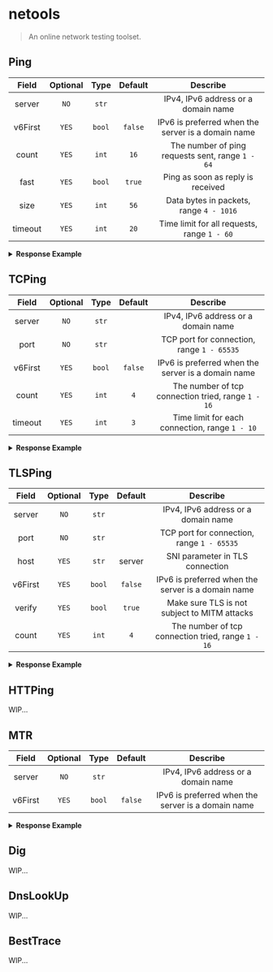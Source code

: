 # netools

> An online network testing toolset.

## Ping

|  Field  | Optional |  Type  | Default |                      Describe                      |
|:-------:|:--------:|:------:|:-------:|:--------------------------------------------------:|
| server  |   `NO`   | `str`  |         |        IPv4, IPv6 address or a domain name         |
| v6First |  `YES`   | `bool` | `false` | IPv6 is preferred when the server is a domain name |
|  count  |  `YES`   | `int`  |  `16`   |  The number of ping requests sent, range `1 - 64`  |
|  fast   |  `YES`   | `bool` | `true`  |         Ping as soon as reply is received          |
|  size   |  `YES`   | `int`  |  `56`   |      Data bytes in packets, range `4 - 1016`       |
| timeout |  `YES`   | `int`  |  `20`   |    Time limit for all requests, range `1 - 60`     |

<details>

<summary><b>Response Example</b></summary>

<br/>

The target server is normal

```json
{
  "success": true,
  "ip": "220.181.38.148",
  "alive": true,
  "ttl": 49,
  "statistics": {
    "count": 16,
    "reply": 16,
    "rate": "100.0%",
    "avg": "38.345",
    "min": "38.281",
    "max": "38.417",
    "sd": "0.029"
  }
}
```

The target server is offline

```json
{
  "success": true,
  "ip": "255.255.255.255",
  "alive": false
}
```

Invalid request or error in netools service

```json
{
  "success": false,
  "message": "..."
}
```

</details>

## TCPing

|  Field  | Optional |  Type  | Default |                      Describe                      |
|:-------:|:--------:|:------:|:-------:|:--------------------------------------------------:|
| server  |   `NO`   | `str`  |         |        IPv4, IPv6 address or a domain name         |
|  port   |   `NO`   | `str`  |         |     TCP port for connection, range `1 - 65535`     |
| v6First |  `YES`   | `bool` | `false` | IPv6 is preferred when the server is a domain name |
|  count  |  `YES`   | `int`  |   `4`   | The number of tcp connection tried, range `1 - 16` |
| timeout |  `YES`   | `int`  |   `3`   |   Time limit for each connection, range `1 - 10`   |

<details>

<summary><b>Response Example</b></summary>

<br/>

The tcp port of target server is open

```json
{
  "success": true,
  "ip": "8.210.148.24",
  "port": 80,
  "alive": true,
  "statistics": {
    "count": 4,
    "reply": 4,
    "rate": "100.0%",
    "avg": "3.208",
    "min": "2.597",
    "max": "3.462",
    "sd": "0.358"
  }
}
```

The target server is offline or the port is not open

```json
{
  "success": true,
  "ip": "8.210.148.24",
  "port": 8888,
  "alive": false
}
```

Invalid request or error in netools service

```json
{
  "success": false,
  "message": "..."
}
```

</details>

## TLSPing

|  Field  | Optional |  Type  | Default |                      Describe                      |
|:-------:|:--------:|:------:|:-------:|:--------------------------------------------------:|
| server  |   `NO`   | `str`  |         |        IPv4, IPv6 address or a domain name         |
|  port   |   `NO`   | `str`  |         |     TCP port for connection, range `1 - 65535`     |
|  host   |  `YES`   | `str`  | server  |          SNI parameter in TLS connection           |
| v6First |  `YES`   | `bool` | `false` | IPv6 is preferred when the server is a domain name |
| verify  |  `YES`   | `bool` | `true`  |    Make sure TLS is not subject to MITM attacks    |
|  count  |  `YES`   | `int`  |   `4`   | The number of tcp connection tried, range `1 - 16` |

<details>

<summary><b>Response Example</b></summary>

<br/>

The TLS connection of target server and port is normal

```json
{
  "success": true,
  "ip": "8.210.148.24",
  "port": 443,
  "host": "ip.343.re",
  "alive": true,
  "statistics": {
    "count": 4,
    "avg": "51.763",
    "min": "36.902",
    "max": "66.559",
    "sd": "11.043"
  }
}
```

Failed to establish TLS connection

```json
{
  "success": true,
  "ip": "8.210.148.24",
  "port": 443,
  "host": "dns.343.re",
  "alive": false
}
```

Invalid request or error in netools service

```json
{
  "success": false,
  "message": "..."
}
```

</details>

## HTTPing

WIP...

## MTR

|  Field  | Optional |  Type  | Default |                      Describe                      |
|:-------:|:--------:|:------:|:-------:|:--------------------------------------------------:|
| server  |   `NO`   | `str`  |         |        IPv4, IPv6 address or a domain name         |
| v6First |  `YES`   | `bool` | `false` | IPv6 is preferred when the server is a domain name |

<details>

<summary><b>Response Example</b></summary>

<br/>

The MTR ICMP check of target server is normal

```json
{
  "success": true,
  "ip": "220.181.38.148",
  "result": [
    {
      "count": 1,
      "host": "172.18.0.1",
      "Loss%": 0,
      "Snt": 10,
      "Last": 0.041,
      "Avg": 0.04,
      "Best": 0.034,
      "Wrst": 0.052,
      "StDev": 0.005
    },
    {
      "count": 2,
      "host": "???",
      "Loss%": 100,
      "Snt": 10,
      "Last": 0,
      "Avg": 0,
      "Best": 0,
      "Wrst": 0,
      "StDev": 0
    },
    {
      "count": 3,
      "host": "11.73.0.153",
      "Loss%": 70,
      "Snt": 10,
      "Last": 1.298,
      "Avg": 1.354,
      "Best": 1.298,
      "Wrst": 1.468,
      "StDev": 0.098
    },
    {
      "count": 4,
      "host": "10.36.51.185",
      "Loss%": 10,
      "Snt": 10,
      "Last": 1.281,
      "Avg": 1.418,
      "Best": 1.221,
      "Wrst": 2.557,
      "StDev": 0.429
    },
    {
      "count": 5,
      "host": "10.54.154.178",
      "Loss%": 0,
      "Snt": 10,
      "Last": 1.309,
      "Avg": 1.313,
      "Best": 1.093,
      "Wrst": 2.028,
      "StDev": 0.289
    },
    {
      "count": 6,
      "host": "47.246.115.102",
      "Loss%": 0,
      "Snt": 10,
      "Last": 2.044,
      "Avg": 2.064,
      "Best": 1.987,
      "Wrst": 2.166,
      "StDev": 0.053
    },
    {
      "count": 7,
      "host": "47.246.113.249",
      "Loss%": 0,
      "Snt": 10,
      "Last": 2.004,
      "Avg": 2.384,
      "Best": 1.86,
      "Wrst": 6.532,
      "StDev": 1.457
    },
    {
      "count": 8,
      "host": "61.14.203.61",
      "Loss%": 0,
      "Snt": 10,
      "Last": 2.887,
      "Avg": 2.883,
      "Best": 2.834,
      "Wrst": 3.027,
      "StDev": 0.056
    },
    {
      "count": 9,
      "host": "203.160.84.121",
      "Loss%": 0,
      "Snt": 10,
      "Last": 4.273,
      "Avg": 5.834,
      "Best": 2.661,
      "Wrst": 9.611,
      "StDev": 2.429
    },
    {
      "count": 10,
      "host": "43.252.86.141",
      "Loss%": 0,
      "Snt": 10,
      "Last": 3.633,
      "Avg": 5.547,
      "Best": 2.574,
      "Wrst": 8.903,
      "StDev": 2.133
    },
    {
      "count": 11,
      "host": "219.158.10.61",
      "Loss%": 0,
      "Snt": 10,
      "Last": 7.935,
      "Avg": 9.537,
      "Best": 6.324,
      "Wrst": 13.251,
      "StDev": 2.433
    },
    {
      "count": 12,
      "host": "219.158.97.30",
      "Loss%": 0,
      "Snt": 10,
      "Last": 10.686,
      "Avg": 11.088,
      "Best": 7.614,
      "Wrst": 13.93,
      "StDev": 2.202
    },
    {
      "count": 13,
      "host": "219.158.8.113",
      "Loss%": 0,
      "Snt": 10,
      "Last": 11.24,
      "Avg": 11.022,
      "Best": 7.926,
      "Wrst": 14.239,
      "StDev": 2.177
    },
    {
      "count": 14,
      "host": "219.158.112.45",
      "Loss%": 70,
      "Snt": 10,
      "Last": 42.416,
      "Avg": 42.206,
      "Best": 42.095,
      "Wrst": 42.416,
      "StDev": 0.181
    },
    {
      "count": 15,
      "host": "219.158.5.138",
      "Loss%": 0,
      "Snt": 10,
      "Last": 42.799,
      "Avg": 46.692,
      "Best": 42.799,
      "Wrst": 50.285,
      "StDev": 2.593
    },
    {
      "count": 16,
      "host": "219.158.44.122",
      "Loss%": 70,
      "Snt": 10,
      "Last": 45.361,
      "Avg": 45.373,
      "Best": 45.361,
      "Wrst": 45.383,
      "StDev": 0.01
    },
    {
      "count": 17,
      "host": "202.97.17.113",
      "Loss%": 40,
      "Snt": 10,
      "Last": 42.777,
      "Avg": 41.829,
      "Best": 41.583,
      "Wrst": 42.777,
      "StDev": 0.467
    },
    {
      "count": 18,
      "host": "36.110.245.182",
      "Loss%": 90,
      "Snt": 10,
      "Last": 43.331,
      "Avg": 43.331,
      "Best": 43.331,
      "Wrst": 43.331,
      "StDev": 0
    },
    {
      "count": 19,
      "host": "36.110.251.74",
      "Loss%": 90,
      "Snt": 10,
      "Last": 41.735,
      "Avg": 41.735,
      "Best": 41.735,
      "Wrst": 41.735,
      "StDev": 0
    },
    {
      "count": 20,
      "host": "220.181.16.62",
      "Loss%": 10,
      "Snt": 10,
      "Last": 50.778,
      "Avg": 51.816,
      "Best": 50.677,
      "Wrst": 54.84,
      "StDev": 1.608
    },
    {
      "count": 21,
      "host": "106.38.244.146",
      "Loss%": 0,
      "Snt": 10,
      "Last": 46.118,
      "Avg": 46.064,
      "Best": 46.028,
      "Wrst": 46.118,
      "StDev": 0.028
    },
    {
      "count": 22,
      "host": "???",
      "Loss%": 100,
      "Snt": 10,
      "Last": 0,
      "Avg": 0,
      "Best": 0,
      "Wrst": 0,
      "StDev": 0
    },
    {
      "count": 23,
      "host": "???",
      "Loss%": 100,
      "Snt": 10,
      "Last": 0,
      "Avg": 0,
      "Best": 0,
      "Wrst": 0,
      "StDev": 0
    },
    {
      "count": 24,
      "host": "???",
      "Loss%": 100,
      "Snt": 10,
      "Last": 0,
      "Avg": 0,
      "Best": 0,
      "Wrst": 0,
      "StDev": 0
    },
    {
      "count": 25,
      "host": "220.181.38.148",
      "Loss%": 0,
      "Snt": 10,
      "Last": 45.766,
      "Avg": 45.773,
      "Best": 45.743,
      "Wrst": 45.796,
      "StDev": 0.015
    }
  ]
}
```

Invalid request or error in netools service

```json
{
  "success": false,
  "message": "..."
}
```

</details>

## Dig

WIP...

## DnsLookUp

WIP...

## BestTrace

WIP...
